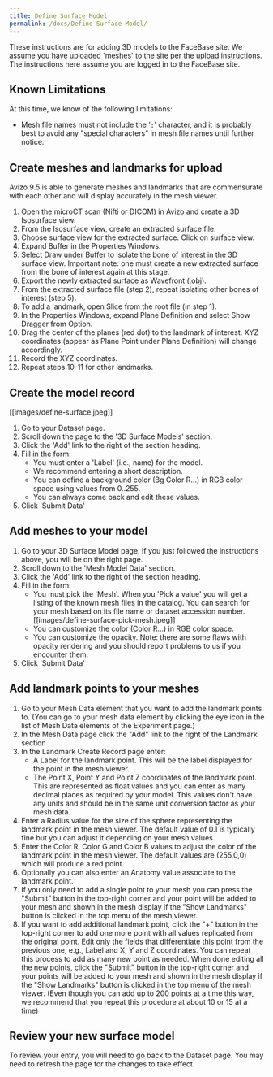 ```yaml
---
title: Define Surface Model
permalink: /docs/Define-Surface-Model/
---
```


These instructions are for adding 3D models to the FaceBase site. We assume
you have uploaded 'meshes' to the site per the [upload instructions](./Upload-Files).
The instructions here assume you are logged in to the FaceBase site.

## Known Limitations

At this time, we know of the following limitations:

- Mesh file names must not include the '`;`' character, and it is probably best to avoid
any "special characters" in mesh file names until further notice.

## Create meshes and landmarks for upload

Avizo 9.5 is able to generate meshes and landmarks that are commensurate with each other and will display accurately in the mesh viewer.

1. Open the microCT scan (Nifti or DICOM) in Avizo and create a 3D Isosurface view.
2. From the Isosurface view, create an extracted surface file.
3. Choose surface view for the extracted surface. Click on surface view.
4. Expand Buffer in the Properties Windows.
5. Select Draw under Buffer to isolate the bone of interest in the 3D surface view. Important note: one must create a new extracted surface from the bone of interest again at this stage.
6. Export the newly extracted surface as Wavefront (.obj).
7. From the extracted surface file (step 2), repeat isolating other bones of interest (step 5).
8. To add a landmark, open Slice from the root file (in step 1).
9. In the Properties Windows, expand Plane Definition and select Show Dragger from Option.
10. Drag the center of the planes (red dot) to the landmark of interest. XYZ coordinates (appear as Plane Point under Plane Definition) will change accordingly.
11. Record the XYZ coordinates.
12. Repeat steps 10-11 for other landmarks.

## Create the model record

[[images/define-surface.jpeg]]

1. Go to your Dataset page.
2. Scroll down the page to the '3D Surface Models' section.
3. Click the 'Add' link to the right of the section heading.
4. Fill in the form:
    - You must enter a 'Label' (i.e., name) for the model.
    - We recommend entering a short description.
    - You can define a background color (Bg Color R...) in RGB color space using
      values from 0..255.
    - You can always come back and edit these values.
5. Click 'Submit Data'

## Add meshes to your model

1. Go to your 3D Surface Model page. If you just followed the instructions
    above, you will be on the right page.
2. Scroll down to the 'Mesh Model Data' section.
3. Click the 'Add' link to the right of the section heading.
4. Fill in the form:
    - You must pick the 'Mesh'. When you 'Pick a value' you will get a listing
      of the known mesh files in the catalog. You can search for your mesh based
      on its file name or dataset accession number.
      [[images/define-surface-pick-mesh.jpeg]]
    - You can customize the color (Color R...) in RGB color space.
    - You can customize the opacity. Note: there are some flaws with opacity
      rendering and you should report problems to us if you encounter them.
5. Click 'Submit Data'

## Add landmark points to your meshes

1. Go to your Mesh Data element that you want to add the landmark points to. (You can go to your mesh data element by clicking the eye icon in the list of Mesh Data elements of the Experiment page.)
2. In the Mesh Data page click the "Add" link to the right of the Landmark section.
3. In the Landmark Create Record page enter:
     - A Label for the landmark point. This will be the label displayed for the point in the mesh viewer.
     - The Point X, Point Y and Point Z coordinates of the landmark point. This are represented as float values and you can enter as many decimal places as required by your model. This values don't have any units and should be in the same unit conversion factor as your mesh data.
4. Enter a Radius value for the size of the sphere representing the landmark point in the mesh viewer. The default value of 0.1 is typically fine but you can adjust it depending on your mesh values.
5. Enter the Color R, Color G and Color B values to adjust the color of the landmark point in the mesh viewer. The default values are (255,0,0) which will produce a red point.
6. Optionally you can also enter an Anatomy value associate to the landmark point.
7. If you only need to add a single point to your mesh you can press the "Submit" button in the top-right corner and your point will be added to your mesh and shown in the mesh display if the "Show Landmarks" button is clicked in the top menu of the mesh viewer.
8. If you want to add additional landmark point, click the "+" button in the top-right corner to add one more point with all values replicated from the original point. Edit only the fields that differentiate this point from the previous one, e.g., Label and X, Y and Z coordinates. You can repeat this process to add as many new point as needed. When done editing all the new points, click the "Submit" button in the top-right corner and your points will be added to your mesh and shown in the mesh display if the "Show Landmarks" button is clicked in the top menu of the mesh viewer. (Even though you can add up to 200 points at a time this way, we recommend that you repeat this procedure at about 10 or 15 at a time)

## Review your new surface model

To review your entry, you will need to go back to the Dataset page. You may
need to refresh the page for the changes to take effect.
